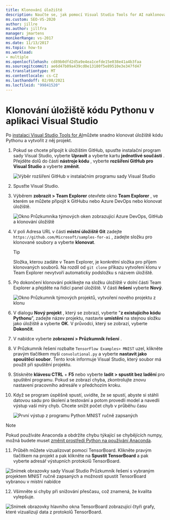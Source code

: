 ```yaml
---
title: Klonování úložiště
description: Naučte se, jak pomocí Visual Studio Tools for AI naklonovat úložiště kódu Pythonu a vytvořit z něj projekt.
ms.custom: SEO-VS-2020
author: jillre
ms.author: jillfra
manager: jmartens
monikerRange: vs-2017
ms.date: 11/13/2017
ms.topic: how-to
ms.workload:
- multiple
ms.openlocfilehash: cd89b0dfd2d5a9e4ea1cefde15e038e41a4b3faa
ms.sourcegitcommit: ae6d47b09a439cd0e13180f5e89510e3e347fd47
ms.translationtype: MT
ms.contentlocale: cs-CZ
ms.lasthandoff: 02/08/2021
ms.locfileid: "99841520"
---
```

# <a name="clone-a-repository-of-python-code-in-visual-studio"></a>Klonování úložiště kódu Pythonu v aplikaci Visual Studio

Po [instalaci Visual Studio Tools for AI](installation.md)můžete snadno klonovat úložiště kódu Pythonu a vytvořit z něj projekt.

1. Pokud se chcete připojit k úložištím GitHub, spusťte instalační program sady Visual Studio, vyberte **Upravit** a vyberte kartu **jednotlivé součásti** . Přejděte dolů do části **nástroje kódu** , vyberte **rozšíření GitHub pro Visual Studio** a vyberte **změnit**.

    ![Výběr rozšíření GitHub v instalačním programu sady Visual Studio](media/create-project-repo/installation-github-extension.png)

2. Spusťte Visual Studio.

3. Výběrem **zobrazit > Team Explorer** otevřete okno **Team Explorer** , ve kterém se můžete připojit k GitHubu nebo Azure DevOps nebo klonovat úložiště.

    ![Okno Průzkumníka týmových oken zobrazující Azure DevOps, GitHub a klonování úložiště](media/create-project-repo/team-explorer-devops.png)

4. V poli Adresa URL v části **místní úložiště Git** zadejte `https://github.com/Microsoft/samples-for-ai` , zadejte složku pro klonované soubory a vyberte **klonovat**.

    > [!Tip]
    > Složka, kterou zadáte v Team Explorer, je konkrétní složka pro příjem klonovaných souborů. Na rozdíl od `git clone` příkazu vytvoření klonu v Team Explorer nevytvoří automaticky podsložku s názvem úložiště.

5. Po dokončení klonování poklikejte na složku úložiště v dolní části Team Explorer a přejděte na řídicí panel úložiště. V části **řešení** vyberte **Nový**.

    ![Okno Průzkumník týmových projektů, vytvoření nového projektu z klonu](media/create-project-repo/team-explorer-new-project.png)

6. V dialogu **Nový projekt** , který se zobrazí, vyberte "**z existujícího kódu Pythonu**", zadejte název projektu, nastavte **umístění** na stejnou složku jako úložiště a vyberte **OK**. V průvodci, který se zobrazí, vyberte **Dokončit**.

7. V nabídce vyberte **zobrazení > Průzkumník řešení** .

8. V Průzkumník řešení rozbalte `TensorFlow Examples> MNIST` uzel, klikněte pravým tlačítkem myši `convolutional.py` a vyberte **nastavit jako spouštěcí soubor**. Tento krok informuje Visual Studio, který soubor má použít při spuštění projektu.

9. Stiskněte **klávesu CTRL** + **F5** nebo vyberte **ladit > spustit bez ladění** pro spuštění programu. Pokud se zobrazí chyba, zkontrolujte znovu nastavení pracovního adresáře v předchozím kroku.

10. Když se program úspěšně spustí, uvidíte, že se spustí, abyste si stáhli datovou sadu pro školení a testování a potom provedli model a navedli výstup vaší míry chyb. Chcete snížit počet chyb v průběhu času

    ![První výstup z programu Python MNIST ručně zapsaných](media/create-project-repo/tensorflow-mnist-running.png)

   > [!NOTE]
   > Pokud používáte Anaconda a obdržíte chybu týkající se chybějících numpy, možná budete muset [změnit prostředí Python na používání Anaconda](../python/selecting-a-python-environment-for-a-project.md).

11. Průběh můžete vizualizovat pomocí TensorBoard. Klikněte pravým tlačítkem na projekt a pak klikněte na **Spustit TensorBoard** a pak vyberte adresář výstupních protokolů TensorBoard.

   ![Snímek obrazovky sady Visual Studio Průzkumník řešení s vybraným projektem MNIST ručně zapsaných a možností spustit TensorBoard vybranou v místní nabídce](media/create-project-repo/run-tensorboard.png)

12. Všimněte si chyby při snižování přesčasu, což znamená, že kvalita vylepšuje.

   ![Snímek obrazovky hlavního okna TensorBoard zobrazující čtyři grafy, které vizualizují data z protokolů TensorBoard.](media/create-project-repo/tensorboard.png)
